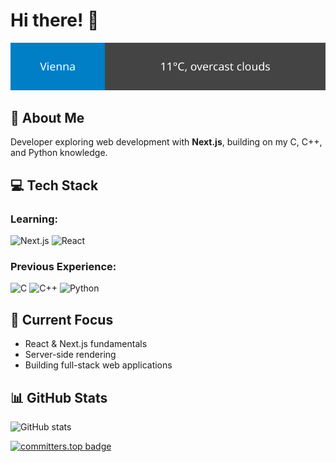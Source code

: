 # Hi there! 👋 

[![Vienna](https://raw.githubusercontent.com/hu8813/hu8813/main/weather_badge.svg)](https://playing-with-fastapi.vercel.app/weather/vienna)

## 🚀 About Me
Developer exploring web development with **Next.js**, building on my C, C++, and Python knowledge.

## 💻 Tech Stack

### Learning:
![Next.js](https://img.shields.io/badge/-Next.js-000000?style=flat-square&logo=next.js&logoColor=white)
![React](https://img.shields.io/badge/-React-61DAFB?style=flat-square&logo=react&logoColor=black)

### Previous Experience:
![C](https://img.shields.io/badge/-C-A8B9CC?style=flat-square&logo=c&logoColor=black)
![C++](https://img.shields.io/badge/-C++-00599C?style=flat-square&logo=c%2B%2B&logoColor=white)
![Python](https://img.shields.io/badge/-Python-3776AB?style=flat-square&logo=python&logoColor=white)

## 🌱 Current Focus
- React & Next.js fundamentals
- Server-side rendering
- Building full-stack web applications

## 📊 GitHub Stats

![GitHub stats](https://github-readme-stats.vercel.app/api?username=hu8813&show_icons=true&theme=tokyonight)

[![committers.top badge](https://user-badge.committers.top/austria/hu8813.svg)](https://user-badge.committers.top/austria/hu8813)
